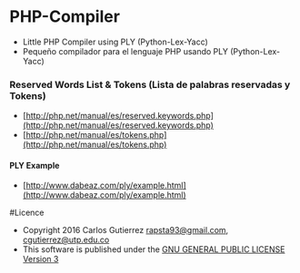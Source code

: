 # PHP-Compiler
- Little PHP Compiler using PLY (Python-Lex-Yacc)
- Pequeño compilador para el lenguaje PHP usando PLY (Python-Lex-Yacc)

### Reserved Words List & Tokens (Lista de palabras reservadas y Tokens)
- [http://php.net/manual/es/reserved.keywords.php](http://php.net/manual/es/reserved.keywords.php)
- [http://php.net/manual/es/tokens.php](http://php.net/manual/es/tokens.php)

#### PLY Example
- [http://www.dabeaz.com/ply/example.html](http://www.dabeaz.com/ply/example.html)

#Licence
- Copyright 2016 Carlos Gutierrez <rapsta93@gmail.com>, <cgutierrez@utp.edu.co>
- This software is published under the [GNU GENERAL PUBLIC LICENSE Version 3](LICENSE)
